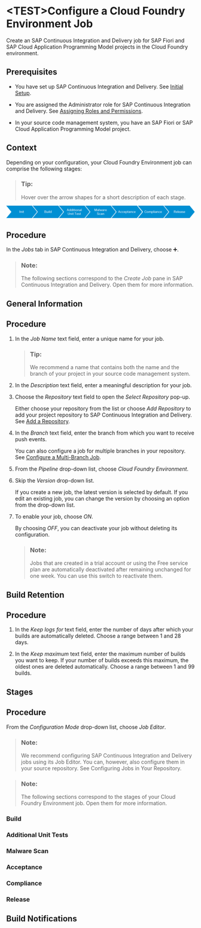 <!-- loio6b64174935494479807ef160da56f897 -->

<link rel="stylesheet" type="text/css" href="css/sap-icons.css"/>

# <TEST\>Configure a Cloud Foundry Environment Job

Create an SAP Continuous Integration and Delivery job for SAP Fiori and SAP Cloud Application Programming Model projects in the Cloud Foundry environment.



<a name="loio6b64174935494479807ef160da56f897__prereq_acj_vkh_1zb"/>

## Prerequisites

-   You have set up SAP Continuous Integration and Delivery. See [Initial Setup](initial-setup-719acaf.md).

-   You are assigned the Administrator role for SAP Continuous Integration and Delivery. See [Assigning Roles and Permissions](assigning-roles-and-permissions-c679ebd.md).

-   In your source code management system, you have an SAP Fiori or SAP Cloud Application Programming Model project.




<a name="loio6b64174935494479807ef160da56f897__context_mxt_1s3_1zb"/>

## Context

Depending on your configuration, your Cloud Foundry Environment job can comprise the following stages:

> ### Tip:  
> Hover over the arrow shapes for a short description of each stage.

![](images/UI5_Pipeline_Steps_ad534be.png)



## Procedure

In the *Jobs* tab in SAP Continuous Integration and Delivery, choose :heavy_plus_sign:.

 > ### Note:  
> The following sections correspond to the *Create Job* pane in SAP Continuous Integration and Delivery. Open them for more information.

 <a name="task_yhq_dlh_1zb"/>

<!-- task\_yhq\_dlh\_1zb -->

## General Information



<a name="task_yhq_dlh_1zb__steps_mq1_3lh_1zb"/>

## Procedure

1.  In the *Job Name* text field, enter a unique name for your job.

    > ### Tip:  
    > We recommend a name that contains both the name and the branch of your project in your source code management system.

2.  In the *Description* text field, enter a meaningful description for your job.

3.  Choose the *Repository* text field to open the *Select Repository* pop-up.

    Either choose your repository from the list or choose *Add Repository* to add your project repository to SAP Continuous Integration and Delivery. See [Add a Repository](add-a-repository-fc55872.md).

4.  In the *Branch* text field, enter the branch from which you want to receive push events.

    You can also configure a job for multiple branches in your repository. See [Configure a Multi-Branch Job](configure-a-multi-branch-job-d52d3ca.md).

5.  From the *Pipeline* drop-down list, choose *Cloud Foundry Environment*.

6.  Skip the *Version* drop-down list.

    If you create a new job, the latest version is selected by default. If you edit an existing job, you can change the version by choosing an option from the drop-down list.

7.  To enable your job, choose *ON*.

    By choosing *OFF*, you can deactivate your job without deleting its configuration.

    > ### Note:  
    > Jobs that are created in a trial account or using the Free service plan are automatically deactivated after remaining unchanged for one week. You can use this switch to reactivate them.


<a name="task_itb_zlh_1zb"/>

<!-- task\_itb\_zlh\_1zb -->

## Build Retention



<a name="task_itb_zlh_1zb__steps_hst_yw3_1zb"/>

## Procedure

1.  In the *Keep logs for* text field, enter the number of days after which your builds are automatically deleted. Choose a range between 1 and 28 days.

2.  In the *Keep maximum* text field, enter the maximum number of builds you want to keep. If your number of builds exceeds this maximum, the oldest ones are deleted automatically. Choose a range between 1 and 99 builds.


<a name="task_zrm_zlh_1zb"/>

<!-- task\_zrm\_zlh\_1zb -->

## Stages



<a name="task_zrm_zlh_1zb__steps_gzm_5x3_1zb"/>

## Procedure

From the *Configuration Mode* drop-down list, choose *Job Editor*.

> ### Note:  
> We recommend configuring SAP Continuous Integration and Delivery jobs using its Job Editor. You can, however, also configure them in your source repository. See Configuring Jobs in Your Repository.

> ### Note:  
> The following sections correspond to the stages of your Cloud Foundry Environment job. Open them for more information.

<a name="task_h1p_jx3_1zb"/>

<!-- task\_h1p\_jx3\_1zb -->

### Build

<a name="task_ny5_lx3_1zb"/>

<!-- task\_ny5\_lx3\_1zb -->

### Additional Unit Tests

<a name="task_gns_mx3_1zb"/>

<!-- task\_gns\_mx3\_1zb -->

### Malware Scan

<a name="task_fzk_nx3_1zb"/>

<!-- task\_fzk\_nx3\_1zb -->

### Acceptance

<a name="task_fbc_4x3_1zb"/>

<!-- task\_fbc\_4x3\_1zb -->

### Compliance

<a name="task_ujs_px3_1zb"/>

<!-- task\_ujs\_px3\_1zb -->

### Release

<a name="task_ptx_zlh_1zb"/>

<!-- task\_ptx\_zlh\_1zb -->

## Build Notifications

